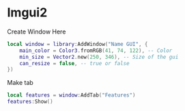 # Imgui2

Create Window Here
```lua
local window = library:AddWindow("Name GUI", {
	main_color = Color3.fromRGB(41, 74, 122), -- Color
	min_size = Vector2.new(250, 346), -- Size of the gui
	can_resize = false, -- true or false
})
```
Make tab
```lua
local features = window:AddTab("Features")
features:Show()
```

```lua
